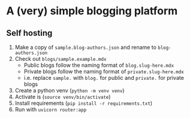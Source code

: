 # A (very) simple blogging platform

## Self hosting
1. Make a copy of `sample.blog-authors.json` and rename to `blog-authors.json`
2. Check out `blogs/sample.example.mdx`
    - Public blogs follow the naming format of `blog.slug-here.mdx`
    - Private blogs follow the naming format of `private.slug-here.mdx`
    - i.e. replace `sample.` with `blog.` for public and `private.` for private blogs
3. Create a python venv (`python -m venv venv`)
4. Activate is (`source venv/bin/activate`)
5. Install requirements (`pip install -r requirements.txt`)
6. Run with `uvicorn router:app`

